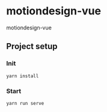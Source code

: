 # motiondesign-vue
motiondesign-vue

## Project setup
### Init
```
yarn install
```

### Start
```
yarn run serve
```